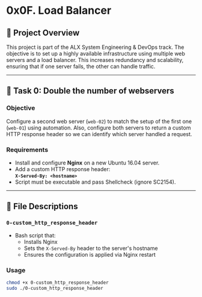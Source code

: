 # 0x0F. Load Balancer

## 📌 Project Overview

This project is part of the ALX System Engineering & DevOps track. The objective is to set up a highly available infrastructure using multiple web servers and a load balancer. This increases redundancy and scalability, ensuring that if one server fails, the other can handle traffic.

---

## 🧪 Task 0: Double the number of webservers

### Objective

Configure a second web server (`web-02`) to match the setup of the first one (`web-01`) using automation. Also, configure both servers to return a custom HTTP response header so we can identify which server handled a request.

### Requirements

- Install and configure **Nginx** on a new Ubuntu 16.04 server.
- Add a custom HTTP response header:  
  **`X-Served-By: <hostname>`**
- Script must be executable and pass Shellcheck (ignore SC2154).

---

## 📁 File Descriptions

### `0-custom_http_response_header`

- Bash script that:
  - Installs Nginx
  - Sets the `X-Served-By` header to the server's hostname
  - Ensures the configuration is applied via Nginx restart

### Usage

```bash
chmod +x 0-custom_http_response_header
sudo ./0-custom_http_response_header
